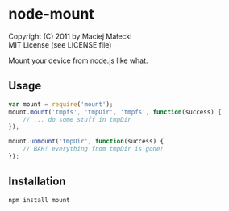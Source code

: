 # node-mount
Copyright (C) 2011 by Maciej Małecki  
MIT License (see LICENSE file)

Mount your device from node.js like what.

## Usage

```javascript
var mount = require('mount');
mount.mount('tmpfs', 'tmpDir', 'tmpfs', function(success) {
	// ... do some stuff in tmpDir
});

mount.unmount('tmpDir', function(success) {
	// BAH! everything from tmpDir is gone!
});
```

## Installation

    npm install mount

